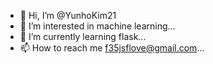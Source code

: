 - 👋 Hi, I’m @YunhoKim21
- 👀 I’m interested in machine learning...
- 🌱 I’m currently learning flask...
- 📫 How to reach me f35jsflove@gmail.com...

<!---
YunhoKim21/YunhoKim21 is a ✨ special ✨ repository because its `README.md` (this file) appears on your GitHub profile.
You can click the Preview link to take a look at your changes.
--->
